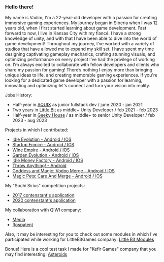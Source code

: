 ### Hello there! 

My name is Vadim, I'm a 22-year-old developer with a passion for creating immersive gaming experiences. My journey began in Siberia when I was 12 years old, when I first started learning about game development. Fast forward to now, I live in Kansas City with my fiancé. I have a strong knowledge of unity, and with that I have been able to dive into the world of game development! Throughout my journey, I've worked with a variety of studios that have allowed me to expand my skill set. I have spent my time designing captivating gameplay mechanics, crafting stunning visuals, and optimizing performance on every project I’ve had the privilege of working on. I'm always excited to collaborate with fellow developers and clients who share my passion for gaming! There’s nothing I enjoy more than bringing unique ideas to life, and creating memorable gaming experiences. If you're looking for a dedicated game developer with a passion for learning, innovating and optimizing let's connect and turn your vision into reality.

Jobs History:
* Half-year in [AQUIX](https://aquix.pro/) as junior fullstack dev / june 2020 - jan 2021
* Two years in [Little Bit](https://littlebit.games/) as middle+ Unity Developer / feb 2021 - feb 2023
* Half-year in [Geeky House](https://geeky.house) / as middle+ to senior Unity Developer / feb 2023 - aug 2023

Projects in which I contributed:
* [Idle Evolution - Android / IOS](https://play.google.com/store/apps/details?id=com.littlebitgames.idleevolution)
* [Startup Empire - Android / IOS](https://play.google.com/store/apps/details?id=com.littlebit.itcorp)
* [Wine Empire - Android / IOS](https://play.google.com/store/apps/details?id=com.littlebit.wine.empire.idle.tycoon)
* [Garden Evolution - Android / IOS](https://play.google.com/store/apps/details?id=com.littlebit.idle.garden.evolution.empire.tycoon)
* [Idle Money Factory - Android / IOS](https://play.google.com/store/apps/details?id=com.littlebit.idlemoneyfactory&hl=ru&gl=US)
* [Throw Anything! - Android](https://apksos.com/app/com.littlebit.throwanything)
* [Goddess and Magic: Vodoo Merge - Android / IOS](https://play.google.com/store/apps/details?id=house.geeky.mergeevolution&pli=1)
* [Magic Pets: Care And Merge - Android / IOS](https://play.google.com/store/apps/details?id=house.geeky.magicpets)

My "Sochi Sirius" competition projects:
* [2017 contenstant's application](https://github.com/ariatophanes/ariatophanes/blob/main/Sirius_Contest_Project_2016.docx)
* [2020 contenstant's application](https://github.com/ariatophanes/ariatophanes/blob/main/Sirius_Contest_Project_2019.docx)

My collaboration with QIWI company:
* [Media](https://bosfera.ru/press-release/qiwi-stala-partnerom-obrazovatelnogo-centra-sirius)
* [Rospatent](https://rospatent.gov.ru/content/uploadfiles/dterpresent.pdf)

Also, it may be interesting for you to check out some modules in which I've participated while working for LittleBitGames company:
[Little Bit Modules](https://github.com/LittleBitOrganization)

Bonus! Here is a cool test task I made for "Kefir Games" company that you may find interesting:
[Asteroids](https://github.com/ariatophanes/asteroids-clone)
